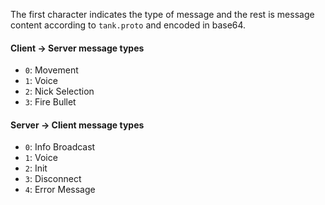 The first character indicates the type of message and the rest is
message content according to `tank.proto` and encoded in base64.
#### Client -> Server message types
 - `0`: Movement
 - `1`: Voice
 - `2`: Nick Selection
 - `3`: Fire Bullet

#### Server -> Client message types
 - `0`: Info Broadcast
 - `1`: Voice
 - `2`: Init
 - `3`: Disconnect
 - `4`: Error Message
